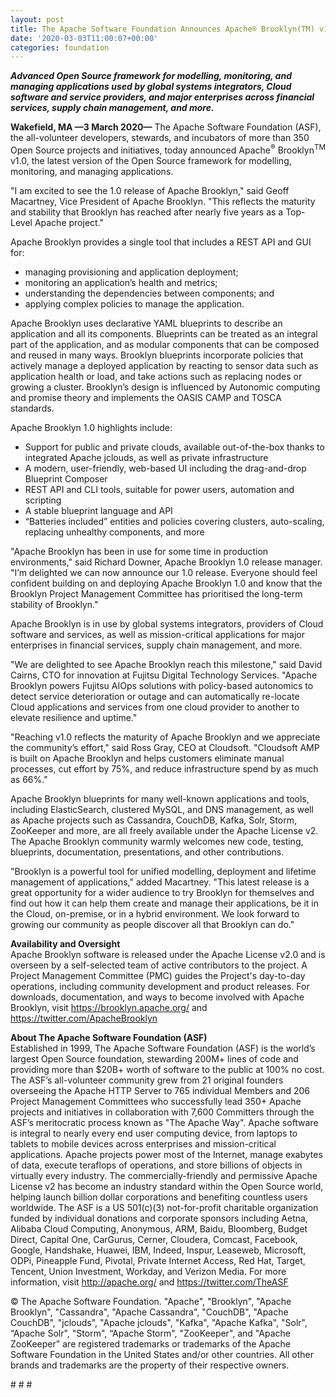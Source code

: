 ```yaml
---
layout: post
title: The Apache Software Foundation Announces Apache® Brooklyn(TM) v1.0
date: '2020-03-03T11:00:07+00:00'
categories: foundation
---
```

<p><b><i>Advanced Open Source framework for modelling, monitoring, and managing applications used by global systems integrators, Cloud software and service providers, and major enterprises across financial services, supply chain management, and more.</i></b><br></p><p><span style="font-size: 14px;"><b>Wakefield, MA —3 March 2020—</b> The Apache Software Foundation (ASF), the all-volunteer developers, stewards, and incubators of more than 350 Open Source projects and initiatives, today announced Apache<sup>®</sup> Brooklyn<sup>TM</sup> v1.0, the latest version of the Open Source framework for modelling, monitoring, and managing applications.</span></p><p><span style="font-size: 14px;">"I am excited to see the 1.0 release of Apache Brooklyn," said Geoff Macartney, Vice President of Apache Brooklyn. "This reflects the maturity and stability that Brooklyn has reached after nearly five years as a Top-Level Apache project."</span></p><p><span style="font-size: 14px;">Apache Brooklyn provides a single tool that includes a REST API and GUI for:</span></p><ul><li><span style="font-size: 14px;">managing provisioning and application deployment;</span></li><li><span style="font-size: 14px;">monitoring an application’s health and metrics;</span></li><li><span style="font-size: 14px;">understanding the dependencies between components; and&nbsp;</span></li><li><span style="font-size: 14px;">applying complex policies to manage the application.</span></li></ul><p><span style="font-size: 14px;">Apache Brooklyn uses declarative YAML blueprints to describe an application and all its components. Blueprints can be treated as an integral part of the application, and as modular components that can be composed and reused in many ways. Brooklyn blueprints incorporate policies that actively manage a deployed application by reacting to sensor data such as application health or load, and take actions such as replacing nodes or growing a cluster. Brooklyn’s design is influenced by Autonomic computing and promise theory and implements the OASIS CAMP and TOSCA standards.</span></p><p><span style="font-size: 14px;">Apache Brooklyn 1.0 highlights include:</span></p><ul><li><span style="font-size: 14px;">Support for public and private clouds, available out-of-the-box thanks to integrated Apache jclouds, as well as private infrastructure</span></li><li><span style="font-size: 14px;">A modern, user-friendly, web-based UI including the drag-and-drop Blueprint Composer</span></li><li><span style="font-size: 14px;">REST API and CLI tools, suitable for power users, automation and scripting</span></li><li><span style="font-size: 14px;">A stable blueprint language and API</span></li><li><span style="font-size: 14px;">“Batteries included” entities and policies covering clusters, auto-scaling, replacing unhealthy components, and more</span></li></ul><p><span style="font-size: 14px;">"Apache Brooklyn has been in use for some time in production environments," said Richard Downer, Apache Brooklyn 1.0 release manager. "I’m delighted we can now announce our 1.0 release. Everyone should feel confident building on and deploying Apache Brooklyn 1.0 and know that the Brooklyn Project Management Committee has prioritised the long-term stability of Brooklyn."</span></p><p><span style="font-size: 14px;">Apache Brooklyn is in use by global systems integrators, providers of Cloud software and services, as well as mission-critical applications for major enterprises in financial services, supply chain management, and more.</span></p><p><span style="font-size: 14px;">"We are delighted to see Apache Brooklyn reach this milestone," said David Cairns, CTO for innovation at Fujitsu Digital Technology Services. "Apache Brooklyn powers Fujitsu AIOps solutions with policy-based autonomics to detect service deterioration or outage and can automatically re-locate Cloud applications and services from one cloud provider to another to elevate resilience and uptime."&nbsp;</span></p><p><span style="font-size: 14px;">"Reaching v1.0 reflects the maturity of Apache Brooklyn and we appreciate the community’s effort," said Ross Gray, CEO at Cloudsoft. "Cloudsoft AMP is built on Apache Brooklyn and helps customers eliminate manual processes, cut effort by 75%, and reduce infrastructure spend by as much as 66%."</span></p><p><span style="font-size: 14px;">Apache Brooklyn blueprints for many well-known applications and tools, including ElasticSearch, clustered MySQL, and DNS management, as well as Apache projects such as Cassandra, CouchDB, Kafka, Solr, Storm, ZooKeeper and more, are all freely available under the Apache License v2. The Apache Brooklyn community warmly welcomes new code, testing, blueprints, documentation, presentations, and other contributions.</span></p><p><span style="font-size: 14px;">"Brooklyn is a powerful tool for unified modelling, deployment and lifetime management of applications," added Macartney. "This latest release is a great opportunity for a wider audience to try Brooklyn for themselves and find out how it can help them create and manage their applications, be it in the Cloud, on-premise, or in a hybrid environment. We look forward to growing our community as people discover all that Brooklyn can do."</span></p><p><span style="font-size: 14px;"><b>Availability and Oversight<br></b></span>Apache Brooklyn software is released under the Apache License v2.0 and is overseen by a self-selected team of active contributors to the project. A Project Management Committee (PMC) guides the Project's day-to-day operations, including community development and product releases. For downloads, documentation, and ways to become involved with Apache Brooklyn, visit <a href="https://brooklyn.apache.org/" target="_blank" style="background-color: rgb(255, 255, 255);">https://brooklyn.apache.org/</a> and <a href="https://twitter.com/ApacheBrooklyn" target="_blank" style="background-color: rgb(255, 255, 255);">https://twitter.com/ApacheBrooklyn</a></p><p><span style="font-size: 14px;"><b>About The Apache Software Foundation (ASF)<br></b></span>Established in 1999, The Apache Software Foundation (ASF) is the world’s largest Open Source foundation, stewarding 200M+ lines of code and providing more than $20B+ worth of software to the public at 100% no cost. The ASF’s all-volunteer community grew from 21 original founders overseeing the Apache HTTP Server to 765 individual Members and 206 Project Management Committees who successfully lead 350+ Apache projects and initiatives in collaboration with 7,600 Committers through the ASF’s meritocratic process known as "The Apache Way". Apache software is integral to nearly every end user computing device, from laptops to tablets to mobile devices across enterprises and mission-critical applications. Apache projects power most of the Internet, manage exabytes of data, execute teraflops of operations, and store billions of objects in virtually every industry. The commercially-friendly and permissive Apache License v2 has become an industry standard within the Open Source world, helping launch billion dollar corporations and benefiting countless users worldwide. The ASF is a US 501(c)(3) not-for-profit charitable organization funded by individual donations and corporate sponsors including Aetna, Alibaba Cloud Computing, Anonymous, ARM, Baidu, Bloomberg, Budget Direct, Capital One, CarGurus, Cerner, Cloudera, Comcast, Facebook, Google, Handshake, Huawei, IBM, Indeed, Inspur, Leaseweb, Microsoft, ODPi, Pineapple Fund, Pivotal, Private Internet Access, Red Hat, Target, Tencent, Union Investment, Workday, and Verizon Media. For more information, visit <a href="http://apache.org/" target="_blank" style="background-color: rgb(255, 255, 255);">http://apache.org/</a> and <a href="https://twitter.com/TheASF" target="_blank" style="background-color: rgb(255, 255, 255);">https://twitter.com/TheASF</a></p><p><span style="font-size: 14px;">© The Apache Software Foundation. "Apache", "Brooklyn", "Apache Brooklyn", "Cassandra", "Apache Cassandra", "CouchDB", "Apache CouchDB", "jclouds", "Apache jclouds", "Kafka", "Apache Kafka", "Solr", “Apache Solr", "Storm", “Apache Storm", "ZooKeeper", and "Apache ZooKeeper" are registered trademarks or trademarks of the Apache Software Foundation in the United States and/or other countries. All other brands and trademarks are the property of their respective owners.</span></p><p><span style="font-size: 14px;"># # #</span></p>
